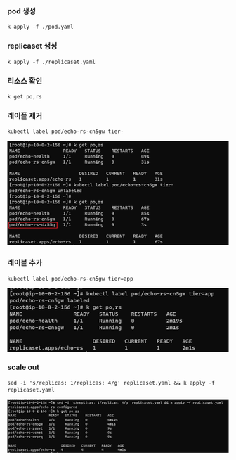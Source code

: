 ### pod 생성
```
k apply -f ./pod.yaml
```

### replicaset 생성
```
k apply -f ./replicaset.yaml
```


### 리소스 확인
```
k get po,rs
```

### 레이플 제거
```
kubectl label pod/echo-rs-cn5gw tier-
```

![Alt text](image.png)

### 레이블 추가
```
kubectl label pod/echo-rs-cn5gw tier=app
```
![Alt text](image-1.png)

### scale out
```
sed -i 's/replicas: 1/replicas: 4/g' replicaset.yaml && k apply -f replicaset.yaml
```
![Alt text](image-2.png)